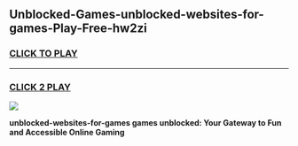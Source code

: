 
## Unblocked-Games-unblocked-websites-for-games-Play-Free-hw2zi
<h3>
<a href="https://premium76.site?title=unblocked-websites-for-games&ref=23A">CLICK TO PLAY</a></h3>
<hr>

<h3>
<a href="https://premium76.site?title=unblocked-websites-for-games&ref=23A">CLICK 2 PLAY</a>
  
</h3>

<a href="https://premium76.site?title=unblocked-websites-for-games&ref=23A"><img src="https://clearcache.store/games.png"></a>


**unblocked-websites-for-games games unblocked: Your Gateway to Fun and Accessible Online Gaming**
